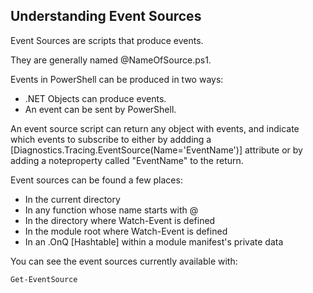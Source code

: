 Understanding Event Sources
---------------------------
Event Sources are scripts that produce events.

They are generally named @NameOfSource.ps1.

Events in PowerShell can be produced in two ways:
* .NET Objects can produce events.
* An event can be sent by PowerShell.

An event source script can return any object with events, 
and indicate which events to subscribe to either by addding a 
[Diagnostics.Tracing.EventSource(Name='EventName')] attribute 
or by adding a noteproperty called "EventName" to the return.

Event sources can be found a few places:

* In the current directory
* In any function whose name starts with @
* In the directory where Watch-Event is defined
* In the module root where Watch-Event is defined
* In an .OnQ [Hashtable] within a module manifest's private data

You can see the event sources currently available with:

~~~PowerShell
Get-EventSource
~~~
